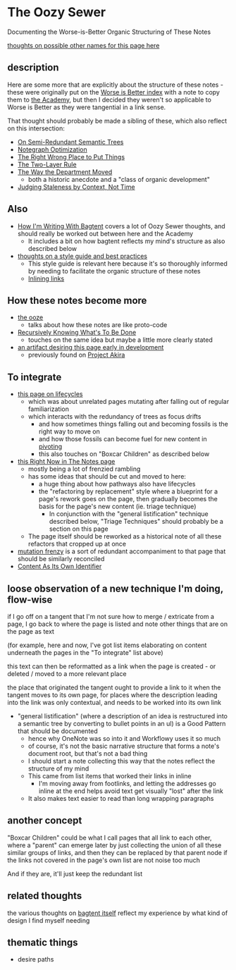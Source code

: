 # The Oozy Sewer

Documenting the Worse-is-Better Organic Structuring of These Notes

[thoughts on possible other names for this page here](9b3a3925-fc8c-4a4b-a86d-7a7980ed8ef5.md)

## description

Here are some more that are explicitly about the structure of these notes - these were originally put on the [Worse is Better index](8d87892e-c2dd-4be5-998e-0e0908a1e99b.md) with a note to copy them to [the Academy](a8c1b237-886b-4169-88ff-9e52bc1dbcf2.md), but then I decided they weren't so applicable to Worse is Better as they were tangential in a link sense.

That thought should probably be made a sibling of these, which also reflect on this intersection:

- [On Semi-Redundant Semantic Trees](027e2a75-4cd7-41c0-90e9-83130e2de0a2.md)
- [Notegraph Optimization](11e55f13-d20c-4816-9e64-41a97bc9847e.md)
- [The Right Wrong Place to Put Things](e927cb21-3a61-4c72-a2a2-6c72fb0b13f5.md)
- [The Two-Layer Rule](da56ea57-e430-4dae-8567-399433172f11.md)
- [The Way the Department Moved](bdfb4f23-78c3-4fe4-a855-527eb02803cd.md)
  - both a historic anecdote and a "class of organic development"
- [Judging Staleness by Context, Not Time](01e6f259-9e57-4f6b-a323-13906be8209d.md)

## Also

- [How I'm Writing With Bagtent](13ceb37e-99d5-417b-be3c-ec7e1bc537ac.md) covers a lot of Oozy Sewer thoughts, and should really be worked out between here and the Academy
  - It includes a bit on how bagtent reflects my mind's structure as also described below
- [thoughts on a style guide and best practices](70fa4c0d-914b-4e59-9a26-e1b3c99573e6.md)
  - This style guide is relevant here because it's so thoroughly informed by needing to facilitate the organic structure of these notes
  - [Inlining links](a4e46084-4a99-4eee-a40a-794ddcdbf1d8.md)

## How these notes become more

- [the ooze](5db9131a-c60c-4b32-8aa1-5790fb3ef25e.md)
  - talks about how these notes are like proto-code
- [Recursively Knowing What's To Be Done](679a0f00-722b-443a-acb6-83dbe022a3d0.md)
  - touches on the same idea but maybe a little more clearly stated
- [an artifact desiring this page early in development](a493d478-8002-4328-8608-42d09ca38616.md)
  - previously found on [Project Akira](dadfc5e5-cfb6-4f7d-88c0-bcd64b91feac.md)

## To integrate

- [this page on lifecycles](b5f6a776-5e6f-4386-999a-d4c9c196f67b.md)
  - which was about unrelated pages mutating after falling out of regular familiarization
  - which interacts with the redundancy of trees as focus drifts
    - and how sometimes things falling out and becoming fossils is the right way to move on
    - and how those fossils can become fuel for new content in [pivoting](3f5173cb-34c3-4077-89b2-637624eca32d.md)
    - this also touches on "Boxcar Children" as described below
- [this Right Now in The Notes page](9d2999b6-8d6d-417b-9a60-36df93a05192.md)
  - mostly being a lot of frenzied rambling
  - has some ideas that should be cut and moved to here:
    - a huge thing about how pathways also have lifecycles
    - the "refactoring by replacement" style where a blueprint for a page's rework goes on the page, then gradually becomes the basis for the page's new content (ie. triage technique)
      - In conjunction with the "general listification" technique described below, "Triage Techniques" should probably be a section on this page
  - The page itself should be reworked as a historical note of all these refactors that cropped up at once
- [mutation frenzy](03bf0054-bd27-4869-a60d-53de5ad2c2c5.md) is a sort of redundant accompaniment to that page that should be similarly reconciled
- [Content As Its Own Identifier](cc4c4ee9-9b10-4ef2-853a-4c2278c4952b.md)

## loose observation of a new technique I'm doing, flow-wise

if I go off on a tangent that I'm not sure how to merge / extricate from a page, I go back to where the page is listed and note other things that are on the page as text

(for example, here and now, I've got list items elaborating on content underneath the pages in the "To integrate" list above)

this text can then be reformatted as a link when the page is created - or deleted / moved to a more relevant place

the place that originated the tangent ought to provide a link to it when the tangent moves to its own page, for places where the description leading into the link was only contextual, and needs to be worked into its own link

- "general listification" (where a description of an idea is restructured into a semantic tree by converting to bullet points in an ul) is a Good Pattern that should be documented
  - hence why OneNote was so into it and Workflowy uses it so much
  - of course, it's not the basic narrative structure that forms a note's document root, but that's not a bad thing
  - I should start a note collecting this way that the notes reflect the structure of my mind
  - This came from list items that worked their links in inline
    - I'm moving away from footlinks, and letting the addresses go inline at the end helps avoid text get visually "lost" after the link
  - It also makes text easier to read than long wrapping paragraphs

## another concept

"Boxcar Children" could be what I call pages that all link to each other, where a "parent" can emerge later by just collecting the union of all these similar groups of links, and then they can be replaced by that parent node if the links not covered in the page's own list are not noise too much

And if they are, it'll just keep the redundant list

## related thoughts

the various thoughts on [bagtent itself](ba00b8cb-9d05-4aef-bd50-0990f82dd723.md) reflect my experience by what kind of design I find myself needing

## thematic things

- desire paths
